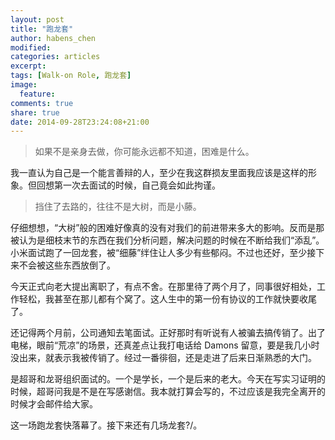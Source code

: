 ```yaml
---
layout: post
title: "跑龙套"
author: habens_chen
modified:
categories: articles
excerpt:
tags: [Walk-on Role, 跑龙套]
image:
  feature:
comments: true
share: true
date: 2014-09-28T23:24:08+21:00
---
```

> 如果不是亲身去做，你可能永远都不知道，困难是什么。

我一直认为自己是一个能言善辩的人，至少在我这群损友里面我应该是这样的形象。但回想第一次去面试的时候，自己竟会如此拘谨。

> 挡住了去路的，往往不是大树，而是小藤。

仔细想想，“大树”般的困难好像真的没有对我们的前进带来多大的影响。反而是那被认为是细枝末节的东西在我们分析问题，解决问题的时候在不断给我们“添乱”。  
小米面试跑了一回龙套，被“细藤”绊住让人多少有些郁闷。不过也还好，至少接下来不会被这些东西放倒了。

今天正式向老大提出离职了，有点不舍。在那里待了两个月了，同事很好相处，工作轻松，我甚至在那儿都有个窝了。这人生中的第一份有协议的工作就快要收尾了。

还记得两个月前，公司通知去笔面试。正好那时有听说有人被骗去搞传销了。出了电梯，眼前“荒凉”的场景，还真差点让我打电话给 Damons 留意，要是我几小时没出来，就表示我被传销了。经过一番徘徊，还是走进了后来日渐熟悉的大门。

是超哥和龙哥组织面试的。一个是学长，一个是后来的老大。今天在写实习证明的时候，超哥问我是不是在写感谢信。我本就打算会写的，不过应该是我完全离开的时候才会邮件给大家。

这一场跑龙套快落幕了。接下来还有几场龙套?/。
